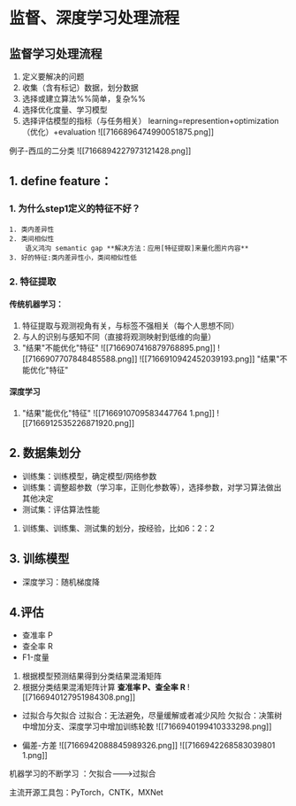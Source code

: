 # 监督、深度学习处理流程
## 监督学习处理流程
1. 定义要解决的问题
2. 收集（含有标记）数据，划分数据
3. 选择或建立算法%%简单，复杂%%
4. 选择优化度量、学习模型
5. 选择评估模型的指标（与任务相关）
learning=represention+optimization（优化）+evaluation
![[7166896474990051875.png]]

 例子-西瓜的二分类
	![[7166894227973121428.png]]

## 1. define feature：
### 1. 为什么step1定义的特征不好？
	1. 类内差异性 
	2. 类间相似性
		语义鸿沟 semantic gap **解决方法：应用[特征提取]来量化图片内容**
	3. 好的特征:类内差异性小，类间相似性低
### 2. 特征提取
#### 传统机器学习：
1. 特征提取与观测视角有关，与标签不强相关（每个人思想不同）
2. 与人的识别与感知不同（直接将观测映射到低维的向量）
3. "结果"不能优化"特征"
	![[7166907416879768895.png]]
	![[7166907707848485588.png]]
	![[7166910942452039193.png]]
	"结果"不能优化"特征"
#### 深度学习
1. "结果"能优化"特征"
	![[7166910709583447764 1.png]]
	![[7166912535226871920.png]]


## 2. 数据集划分
- 训练集：训练模型，确定模型/网络参数
- 训练集：调整超参数（学习率，正则化参数等），选择参数，对学习算法做出其他决定
- 测试集：评估算法性能

1. 训练集、训练集、测试集的划分，按经验，比如6：2：2

## 3. 训练模型
- 深度学习：随机梯度降
## 4.评估
- 查准率 P
- 查全率 R
- F1-度量

1. 根据模型预测结果得到分类结果混淆矩阵
2. 根据分类结果混淆矩阵计算 **查准率 P、查全率 R**
![[7166940127951984308.png]]

- 过拟合与欠拟合
	过拟合：无法避免，尽量缓解或者减少风险
	欠拟合：决策树中增加分支、深度学习中增加训练轮数
![[7166940199410333298.png]]

- 偏差-方差
![[7166942088845989326.png]]
![[7166942268583039801 1.png]]

机器学习的不断学习 ：欠拟合--->过拟合

主流开源工具包：PyTorch，CNTK，MXNet
